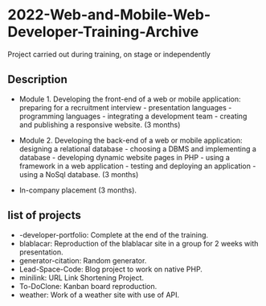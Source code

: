 # 2022-Web-and-Mobile-Web-Developer-Training-Archive

Project carried out during training, on stage or independently

## Description

- Module 1. Developing the front-end of a web or mobile application: preparing for a recruitment interview - presentation languages ​​- programming languages ​​- integrating a development team - creating and publishing a responsive website. (3 months)

- Module 2. Developing the back-end of a web or mobile application: designing a relational database - choosing a DBMS and implementing a database - developing dynamic website pages in PHP - using a framework in a web application - testing and deploying an application - using a NoSql database. (3 months)

- In-company placement (3 months).

## list of projects

- -developer-portfolio: Complete at the end of the training.
- blablacar: Reproduction of the blablacar site in a group for 2 weeks with presentation.
- generator-citation: Random generator.
- Lead-Space-Code: Blog project to work on native PHP.
- minilink: URL Link Shortening Project.
- To-DoClone: Kanban board reproduction.
- weather: Work of a weather site with use of API.